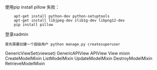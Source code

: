使用pip install pillow 失败：

        apt-get install python-dev python-setuptools
        apt-get install libjpeg-dev zlib1g-dev libpng12-dev
        pip install pillow
        
登录xadmin

    首先需要创建一个超级用户 python manage.py createsuperuser 
    
GenericViewSet(viewset)
    GenericAPIView
        APIView
            View
mixin
    CreateModelMixin
    ListModelMixin
    UpdateModelMixin
    DestroyModelMixin
    RetrieveModelMixin
    
